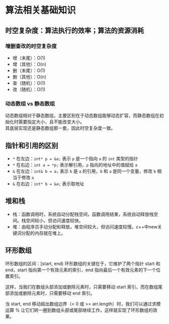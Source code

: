 # 算法相关基础知识

## 时空复杂度：算法执行的效率；算法的资源消耗
### 增删查改的时空复杂度

- 增（末尾）：O(1)  
- 增（其他）：O(n)  
- 删（末尾）：O(1)  
- 删（其他）：O(n)  
- 查（随机）：O(1)  
- 改（随机）：O(1) 

### 动态数组 vs 静态数组

动态数组相对于静态数组，主要区别在于动态数组能够动态扩容，而静态数组在初始化时需要指定大小，且不能改变大小。  
其底层实现还是静态数组那一套，因此时空复杂度一致。

## 指针和引用的区别

- `*` 在左边：`int* p = &a;` 表示 `p` 是一个指向 `a` 的 `int` 类型的指针  
- `*` 在右边：`int a = *p;` 表示解引用，`p` 指向的地址中的值赋给 `a`  
- `&` 在左边：`int& b = a;` 表示 `b` 是 `a` 的引用，`b` 和 `a` 是同一个变量，修改 `b` 相当于修改 `a`  
- `&` 在右边：`int* b = &a;` 表示取地址

## 堆和栈
- 栈：函数调用时，系统自动分配栈空间，函数调用结束，系统自动释放栈空间。栈空间较小，但访问速度较快。
- 堆：由程序员手动分配和释放，堆空间较大，但访问速度较慢。c++中new关键词分配的内存就在堆上。

## 环形数组
环形数组的区间：[start, end)
环形数组的关键在于，它维护了两个指针 start 和 end，start 指向第一个有效元素的索引，end 指向最后一个有效元素的下一个位置索引。

这样，当我们在数组头部添加或删除元素时，只需要移动 start 索引，而在数组尾部添加或删除元素时，只需要移动 end 索引。

当 start, end 移动超出数组边界（< 0 或 >= arr.length）时，我们可以通过求模运算 % 让它们转一圈到数组头部或尾部继续工作，这样就实现了环形数组的效果。

 


